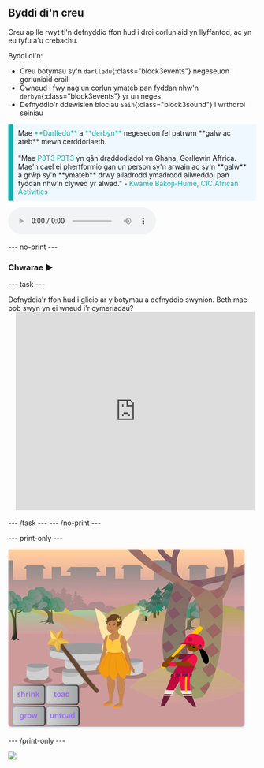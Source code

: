 ## Byddi di'n creu

Creu ap lle rwyt ti'n defnyddio ffon hud i droi corluniaid yn llyffantod, ac yn eu tyfu a'u crebachu.

Byddi di'n:
+ Creu botymau sy'n `darlledu`{:class="block3events"} negeseuon i gorluniaid eraill
+ Gwneud i fwy nag un corlun ymateb pan fyddan nhw'n `derbyn`{:class="block3events"} yr un neges
+ Defnyddio'r ddewislen blociau `Sain`{:class="block3sound"} i wrthdroi seiniau

<p style="border-left: solid; border-width:10px; border-color: #0faeb0; background-color: aliceblue; padding: 10px;">
Mae <span style="color: #0faeb0">**Darlledu**</span> a <span style="color: #0faeb0">**derbyn**</span> negeseuon fel patrwm **galw ac ateb** mewn cerddoriaeth.
<br>
<br>
  "Mae <span style="color: #0faeb0">P3T3 P3T3</span> yn gân draddodiadol yn Ghana, Gorllewin Affrica. Mae'n cael ei pherfformio gan un person sy'n arwain ac sy'n **galw** a grŵp sy'n **ymateb** drwy ailadrodd ymadrodd allweddol pan fyddan nhw'n clywed yr alwad." - <span style="color: #0faeb0">Kwame Bakoji-Hume, CIC African Activities </span>

<audio controls><source src="images/Pete-Pete.mp3" type="audio/wav"></audio>  
</p>

--- no-print ---

### Chwarae ▶️

--- task ---

<div style="display: flex; flex-wrap: wrap">
<div style="flex-basis: 175px; flex-grow: 1">  
Defnyddia'r ffon hud i glicio ar y botymau a defnyddio swynion. Beth mae pob swyn yn ei wneud i'r cymeriadau?
</div>
<div class="scratch-preview" style="margin-left: 15px;">
  <iframe allowtransparency="true" width="485" height="402" src="https://scratch.mit.edu/projects/embed/518413238/?autostart=false" frameborder="0"></iframe>
</div>
</div>

--- /task ---
--- /no-print ---

--- print-only ---

![Prosiect wedi'i gwblhau](images/showcase_static.png)

--- /print-only ---

![](http://code.org/api/hour/begin_codeclub_spells.png)
